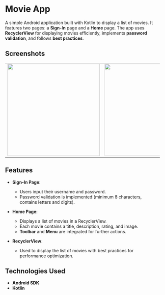 # Movie App
A simple Android application built with Kotlin to display a list of movies. It features two pages: a **Sign-In** page and a **Home** page. The app uses **RecyclerView** for displaying movies efficiently, implements **password validation**, and follows **best practices**.



## Screenshots
<table>
  <tr>
    <td><img src="https://github.com/user-attachments/assets/69f23505-6e9b-4adc-8ec6-36a4a63e159c" width="300" /></td>
    <td><img src="https://github.com/user-attachments/assets/35c2778e-1bc7-4240-a6b2-09458fd2d933" width="300" /></td>
  </tr>
</table>


## Features
- **Sign-In Page**: 
  - Users input their username and password.
  - Password validation is implemented (minimum 8 characters, contains letters and digits).
  
- **Home Page**: 
  - Displays a list of movies in a RecyclerView.
  - Each movie contains a title, description, rating, and image.
  - **Toolbar** and **Menu** are integrated for further actions.
  
- **RecyclerView**: 
  - Used to display the list of movies with best practices for performance optimization.

## Technologies Used
- **Android SDK**
- **Kotlin**



